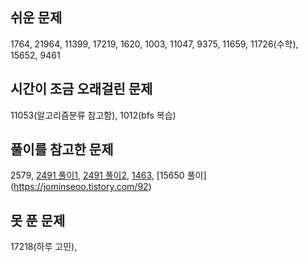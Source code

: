 ## 쉬운 문제
1764, 21964, 11399, 17219, 1620, 1003, 11047, 9375, 11659, 11726(수학), 15652, 9461

## 시간이 조금 오래걸린 문제
11053(알고리즘분류 참고함), 1012(bfs 복습)

## 풀이를 참고한 문제
2579, [2491 풀이1](https://www.acmicpc.net/source/76664398), [2491 풀이2](https://great-park.tistory.com/124), [1463](https://jominseoo.tistory.com/98), [15650 풀이] (https://jominseoo.tistory.com/92)

## 못 푼 문제
17218(하루 고민),